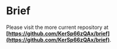 Brief
=====

Please visit the more current repository at **[https://github.com/KerSp66zQAx/brief](https://github.com/KerSp66zQAx/brief)**.

